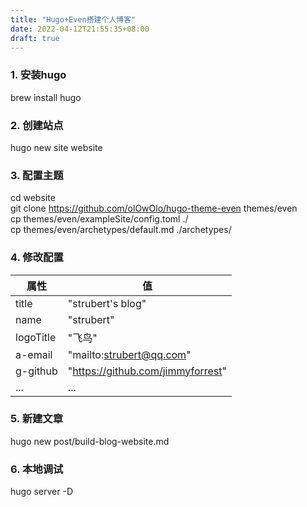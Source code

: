 ```yaml
---
title: "Hugo+Even搭建个人博客"
date: 2022-04-12T21:55:35+08:00
draft: true
---
```

### 1. 安装hugo

brew install hugo

### 2. 创建站点

hugo new site website 

### 3. 配置主题

cd website  
git clone https://github.com/olOwOlo/hugo-theme-even themes/even  
cp themes/even/exampleSite/config.toml ./  
cp themes/even/archetypes/default.md ./archetypes/  

### 4. 修改配置

|  属性   | 值  |
|  ----  | ----  |
| title  | "strubert's blog" |
| name  | "strubert" |
| logoTitle | "飞鸟" |
| a-email | "mailto:strubert@qq.com" |
| g-github | "https://github.com/jimmyforrest" |
| ... | ... |

### 5. 新建文章

hugo new post/build-blog-website.md

### 6. 本地调试

hugo server -D